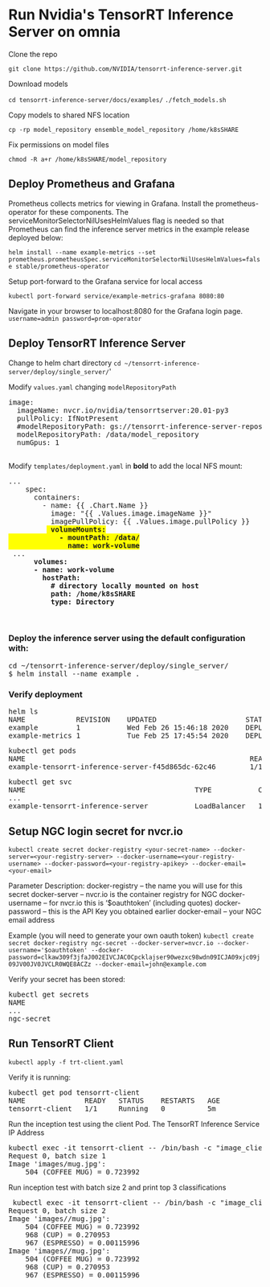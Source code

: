 # Run Nvidia's TensorRT Inference Server on omnia 

Clone the repo

`git clone https://github.com/NVIDIA/tensorrt-inference-server.git`

Download models

`cd tensorrt-inference-server/docs/examples/`
`./fetch_models.sh`

Copy models to shared NFS location

`cp -rp model_repository ensemble_model_repository /home/k8sSHARE`

Fix permissions on model files

`chmod -R a+r /home/k8sSHARE/model_repository`


## Deploy Prometheus and Grafana

Prometheus collects metrics for viewing in Grafana. Install the prometheus-operator for these components. The serviceMonitorSelectorNilUsesHelmValues flag is needed so that Prometheus can find the inference server metrics in the example release deployed below:

`helm install --name example-metrics --set prometheus.prometheusSpec.serviceMonitorSelectorNilUsesHelmValues=false stable/prometheus-operator`

Setup port-forward to the Grafana service for local access

`kubectl port-forward service/example-metrics-grafana 8080:80`

Navigate in your browser to localhost:8080 for the Grafana login page. 
`username=admin password=prom-operator`

## Deploy TensorRT Inference Server
Change to helm chart directory
`cd ~/tensorrt-inference-server/deploy/single_server/`'

Modify `values.yaml` changing `modelRepositoryPath`

<pre>
image:
  imageName: nvcr.io/nvidia/tensorrtserver:20.01-py3
  pullPolicy: IfNotPresent
  #modelRepositoryPath: gs://tensorrt-inference-server-repository/model_repository
  modelRepositoryPath: /data/model_repository
  numGpus: 1
 </pre>

Modify `templates/deployment.yaml` in **bold** to add the local NFS mount:
<pre>
...
    spec:
      containers:
        - name: {{ .Chart.Name }}
          image: "{{ .Values.image.imageName }}"
          imagePullPolicy: {{ .Values.image.pullPolicy }}
         <b style='background-color:yellow'> volumeMounts:
            - mountPath: /data/
              name: work-volume</b>
 ...
   <b>   volumes:
      - name: work-volume
        hostPath:
          # directory locally mounted on host
          path: /home/k8sSHARE
          type: Directory
   </b>
   </pre>


### Deploy the inference server using the default configuration with:

<pre>
cd ~/tensorrt-inference-server/deploy/single_server/
$ helm install --name example .
</pre>

### Verify deployment
<pre>
helm ls
NAME           	REVISION	UPDATED                 	STATUS  	CHART                          	APP VERSION	NAMESPACE
example        	1       	Wed Feb 26 15:46:18 2020	DEPLOYED	tensorrt-inference-server-1.0.0	1.0        	default  
example-metrics	1       	Tue Feb 25 17:45:54 2020	DEPLOYED	prometheus-operator-8.9.2      	0.36.0     	default  
</pre>

<pre>
kubectl get pods
NAME                                                     READY   STATUS    RESTARTS   AGE
example-tensorrt-inference-server-f45d865dc-62c46        1/1     Running   0          53m
</pre>

<pre>
kubectl get svc
NAME                                        TYPE           CLUSTER-IP       EXTERNAL-IP      PORT(S)                                        AGE
...
example-tensorrt-inference-server           LoadBalancer   10.150.77.138    192.168.60.150   8000:31165/TCP,8001:31408/TCP,8002:30566/TCP   53m
</pre>

## Setup NGC login secret for nvcr.io

`kubectl create secret docker-registry <your-secret-name> --docker-server=<your-registry-server> --docker-username=<your-registry-username> --docker-password=<your-registry-apikey> --docker-email=<your-email>
`

Parameter Description:
docker-registry <your-secret-name> – the name you will use for this secret
docker-server <your-registry-server> – nvcr.io is the container registry for NGC
docker-username <your-registry-username> – for nvcr.io this is ‘$oauthtoken’ (including quotes)
docker-password <your-registry-apikey> – this is the API Key you obtained earlier
docker-email <your-email> – your NGC email address

Example (you will need to generate your own oauth token)
`kubectl create secret docker-registry ngc-secret --docker-server=nvcr.io --docker-username='$oauthtoken' --docker-password=clkaw309f3jfaJ002EIVCJAC0Cpcklajser90wezxc98wdn09ICJA09xjc09j09JV00JV0JVCLR0WQE8ACZz --docker-email=john@example.com`

Verify your secret has been stored:
<pre>
kubectl get secrets
NAME                                                          TYPE                                  DATA   AGE
...
ngc-secret                                                    kubernetes.io/dockerconfigjson        1      106m
</pre>

## Run TensorRT Client
`kubectl apply -f trt-client.yaml`

Verify it is running:
<pre>
kubectl get pod tensorrt-client 
NAME              READY   STATUS    RESTARTS   AGE
tensorrt-client   1/1     Running   0          5m
</pre>

Run the inception test using the client Pod. The TensorRT Inference Service IP Address
<pre>
kubectl exec -it tensorrt-client -- /bin/bash -c "image_client -u 192.168.60.150:8000 -m resnet50_netdef -s INCEPTION images/mug.jpg"
Request 0, batch size 1
Image 'images/mug.jpg':
    504 (COFFEE MUG) = 0.723992
</pre>

Run inception test with batch size 2 and print top 3 classifications
<pre>
 kubectl exec -it tensorrt-client -- /bin/bash -c "image_client  -u 192.168.60.150:8000 -m resnet50_netdef -s INCEPTION images/ -c 3 -b 2"
Request 0, batch size 2
Image 'images//mug.jpg':
    504 (COFFEE MUG) = 0.723992
    968 (CUP) = 0.270953
    967 (ESPRESSO) = 0.00115996
Image 'images//mug.jpg':
    504 (COFFEE MUG) = 0.723992
    968 (CUP) = 0.270953
    967 (ESPRESSO) = 0.00115996
</pre>




